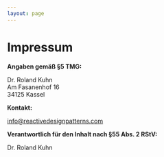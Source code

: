 ```yaml
---
layout: page
---
```


# Impressum

**Angaben gemäß §5 TMG:**

Dr. Roland Kuhn<br/>
Am Fasanenhof 16<br/>
34125 Kassel

**Kontakt:**

info@reactivedesignpatterns.com

**Verantwortlich für den Inhalt nach §55 Abs. 2 RStV:**

Dr. Roland Kuhn
